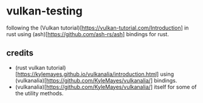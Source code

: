# vulkan-testing
following the (Vulkan tutorial)[https://vulkan-tutorial.com/Introduction] in rust using (ash)[https://github.com/ash-rs/ash] bindings for rust.

## credits
- (rust vulkan tutorial)[https://kylemayes.github.io/vulkanalia/introduction.html] using (vulkanalia)[https://github.com/KyleMayes/vulkanalia/] bindings.
- (vulkanalia)[https://github.com/KyleMayes/vulkanalia/] itself for some of the utility methods.
